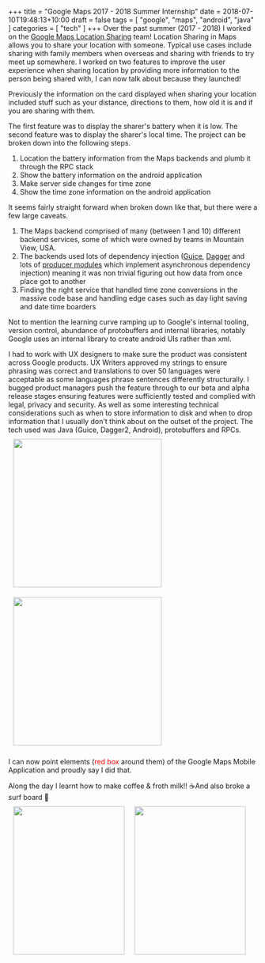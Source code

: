 +++
title = "Google Maps 2017 - 2018 Summer Internship"
date = 2018-07-10T19:48:13+10:00
draft = false
tags = [
	"google", 
	"maps", 
	"android",
	"java" 
]
categories = [
	"tech"
]
+++
Over the past summer (2017 - 2018) I worked on the [Google Maps Location Sharing](https://blog.google/products/maps/share-your-trips-and-real-time-location-google-maps/) team! Location Sharing in Maps allows you to share your location with someone. Typical use cases include sharing with family members when overseas and sharing with friends to try meet up somewhere. I worked on two features to improve the user experience when sharing location by providing more information to the person being shared with, I can now talk about because they launched! 

Previously the information on the card displayed when sharing your location included stuff such as your distance, directions to them, how old it is and if you are sharing with them.

The first feature was to display the sharer's battery when it is low. The second feature was to display the sharer's local time. The project can be broken down into the following steps.

1. Location the battery information from the Maps backends and plumb it through the RPC stack
2. Show the battery information on the android application
4. Make server side changes for time zone
5. Show the time zone information on the android application 

It seems fairly straight forward when broken down like that, but there were a few large caveats.

1. The Maps backend comprised of many (between 1 and 10) different backend services, some of which were owned by teams in Mountain View, USA. 
2. The backends used lots of dependency injection ([Guice](https://github.com/google/guice), [Dagger](https://google.github.io/dagger/) and lots of [producer modules](https://google.github.io/dagger/producers.html) which implement asynchronous dependency injection) meaning it was non trivial figuring out how data from once place got to another
4. Finding the right service that handled time zone conversions in the massive code base and handling edge cases such as day light saving and date time boarders 

Not to mention the learning curve ramping up to Google's internal tooling, version control, abundance of protobuffers and internal libraries, notably Google uses an internal library to create android UIs rather than xml.

I had to work with UX designers to make sure the product was consistent across Google products. UX Writers approved my strings to ensure phrasing was correct and translations to over 50 languages were acceptable as some languages phrase sentences differently structurally. I bugged product managers push the feature through to our beta and alpha release stages ensuring features were sufficiently tested and complied with legal, privacy and security. As well as some interesting technical considerations such as when to store information to disk and when to drop information that I usually don't think about on the outset of the project. The tech used was  Java (Guice, Dagger2, Android), protobuffers and RPCs.
<br/>
<span style="display: -webkit-inline-box;" >
	<img src="/images/blog/maps_internship/battery.jpg" width="300px" style="padding: 10px
    "/>
	<img src="/images/blog/maps_internship/timezone.jpg" width="300px" style="padding: 10px 
    "/>
</span>
<br/>

I can now point elements (<span style="color: red;">red box</span> around them) of the Google Maps Mobile Application and proudly say I did that.

Along the day I learnt how to make coffee & froth milk!! ☕And also broke a surf board 🌊
<span style="display: -webkit-inline-box;" >
	<img src="/images/blog/maps_internship/coffee.jpg" width="225px" height="300px"  style="padding: 10px"/>
	<img src="/images/blog/maps_internship/surfboard.jpg" width="225px" height="300px" style="padding: 10px"/>
</span>